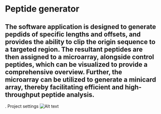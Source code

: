 # Peptide generator

## The software application is designed to generate pepdids of specific lengths and offsets, and provides the ability to clip the origin sequence to a targeted region. The resultant peptides are then assigned to a microarray, alongside control peptides, which can be visualized to provide a comprehensive overview. Further, the microarray can be utilized to generate a minicard array, thereby facilitating efficient and high-throughput peptide analysis.

. Project settings
![Alt text](relative/path/to/1.png)
